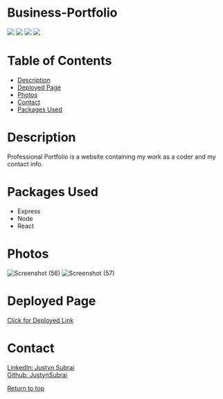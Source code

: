 # Business-Portfolio

![](https://img.shields.io/badge/Javascript-yellow.svg)
![](https://img.shields.io/badge/Express.js-orange.svg)
![](https://img.shields.io/badge/Node.js-green.svg)
![](https://img.shields.io/badge/React-blue.svg)



# Table of Contents
* [Description](#description)
* [Deployed Page](#deployed-page)
* [Photos](#photos)
* [Contact](#contact)
* [Packages Used](#packages-used)

# Description

<p>Professional Portfolio is a website containing my work as a coder and my contact info.</p>


# Packages Used
  * Express
  * Node
  * React

# Photos
![Screenshot (56)](https://user-images.githubusercontent.com/93629180/175853319-be5d078e-ea6a-4d8a-9071-e945e0f49b25.png)
![Screenshot (57)](https://user-images.githubusercontent.com/93629180/175853431-204587d3-f399-460e-b5ed-b90569128de2.png)


# Deployed Page
<a href="https://justynsubrai.github.io/Business-Portfolio/">Click for Deployed Link</a> 
 
# Contact
<a href="https://www.linkedin.com/in/justyn-subrai-856584224/">LinkedIn: Justyn Subrai </a><br>
<a href="https://github.com/JustynSubrai">Github: JustynSubrai</a><br>

[Return to top](#business-portfolio)
